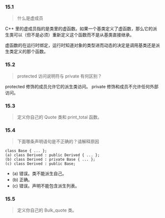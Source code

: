 ### 15.1

> 什么是虚成员

C++ 里的虚成员指的是类里的虚函数。如果一个基类定义了虚函数，那么它的派生类可以（但不是必须）重新定义这个函数而不是从基类直接继承。

虚函数的在运行时绑定，运行时知道对象的类型进而动态的决定是调用基类还是派生类定义的那个函数。

### 15.2

> protected 访问说明符与 private 有何区别？

protected 修饰的成员允许它的派生类访问。
private 修饰和成员不允许任何外部访问。

### 15.3 

> 定义你自己的 Quote 类和 print_total 函数。

### 15.4

> 下面哪条声明语句是不正确的？请解释原因

```
class Base { ... };
(a) class Derived : public Derived { ... };
(b) class Derived : private Base { ... };
(c) class Derived : public Base;
```

* (a) 错误。类不能派生自己。
* (b) 正确。
* (c) 错误。声明不能包含派生列表。

### 15.5

> 定义你自己的 Bulk_quote 类。


